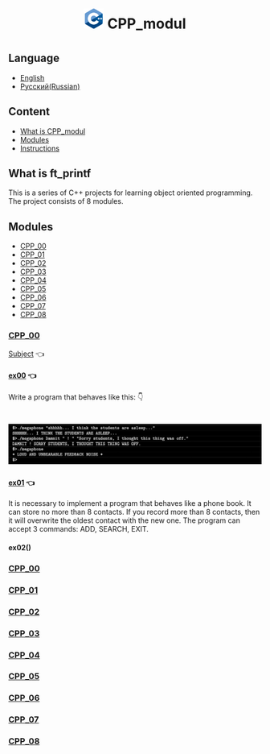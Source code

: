 <h1 align="center">
  <img src="https://github.com/devicons/devicon/blob/master/icons/cplusplus/cplusplus-original.svg" width="40px"/> CPP_modul
</h1>

<h1>
  
</h1>

## Language
* [English](#Content)
* [Русский(Russian)](#Содержание)

## Content
* [What is CPP_modul](#What-is-CPP_modul)
* [Modules](Modules)
* [Instructions](#Instructions)

## What is ft_printf

This is a series of C++ projects for learning object oriented programming. The project consists of 8 modules.

## Modules

* [CPP_00](#CPP_00)
* [CPP_01](#CPP_01)
* [CPP_02](#CPP_02)
* [CPP_03](#CPP_03)
* [CPP_04](#CPP_04)
* [CPP_05](#CPP_05)
* [CPP_06](#CPP_06)
* [CPP_07](#CPP_07)
* [CPP_08](#CPP_08)

### [CPP_00](#CPP_00)

[Subject](https://github.com/scainet7/CPP_modul/blob/main/subjects/00_en.pdf) :point_left:

#### [ex00](https://github.com/scainet7/CPP_modul/tree/main/CPP_00/ex00) :point_left:

Write a program that behaves like this: :point_down:

<h1>
  <img src="https://github.com/scainet7/CPP_modul/blob/main/IMG/ex_01.png" width="800px"/>
</h1>

#### [ex01](https://github.com/scainet7/CPP_modul/tree/main/CPP_00/ex01) :point_left:

It is necessary to implement a program that behaves like a phone book. It can store no more than 8 contacts. If you record more than 8 contacts, then it will overwrite the oldest contact with the new one. The program can accept 3 commands: ADD, SEARCH, EXIT.

#### ex02()

### [CPP_00](CPP_00)
### [CPP_01](CPP_01)
### [CPP_02](CPP_02)
### [CPP_03](CPP_03)
### [CPP_04](CPP_04)
### [CPP_05](CPP_05)
### [CPP_06](CPP_06)
### [CPP_07](CPP_07)
### [CPP_08](CPP_08)
